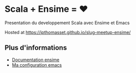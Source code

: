 # Scala + Ensime = ♥

Presentation du developpement Scala avec Ensime et Emacs

Hosted at https://jpthomasset.github.io/slug-meetup-ensime/

## Plus d'informations

- [Documentation ensime](http://ensime.github.io/)
- [Ma configuration emacs](https://github.com/jpthomasset/my-home-configuration/blob/master/emacs.d/init.el)
